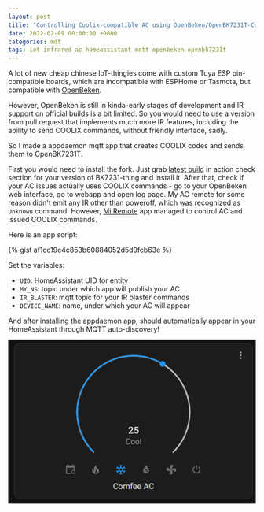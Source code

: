 ```yaml
---
layout: post
title: "Controlling Coolix-compatible AC using OpenBeken/OpenBK7231T-Compatible IR Blaster"
date: 2022-02-09 00:00:00 +0000
categories: mdt
tags: iot infrared ac homeassistant mqtt openbeken openbk7231t
---
```


A lot of new cheap chinese IoT-thingies come with custom Tuya ESP pin-compatible boards, which are incompatible with ESPHome or Tasmota, but compatible with [OpenBeken](https://github.com/openshwprojects/OpenBK7231T_App).

However, OpenBeken is still in kinda-early stages of development and IR support on official builds is a bit limited. So you would need to use a version from pull request that implements much more IR features, including the ability to send COOLIX commands, without friendly interface, sadly.

<!--more-->

So I made a appdaemon mqtt app that creates COOLIX codes and sends them to OpenBK7231T.

First you would need to install the fork. Just grab [latest build](https://github.com/openshwprojects/OpenBK7231T_App/pull/723) in action check section for your version of BK7231-thing and install it. After that, check if your AC issues actually uses COOLIX commands - go to your OpenBeken web interface, go to webapp and open log page. My AC remote for some reason didn't emit any IR other than poweroff, which was recognized as `Unknown` command. However, [Mi Remote](https://play.google.com/store/apps/details?id=com.duokan.phone.remotecontroller&hl=en&gl=US) app managed to control AC and issued COOLIX commands.

Here is an app script:

{% gist af1cc19c4c853b60884052d5d9fcb63e %}

Set the variables:

- `UID`: HomeAssistant UID for entity
- `MY_NS`: topic under which app will publish your AC
- `IR_BLASTER`: mqtt topic for your IR blaster commands
- `DEVICE_NAME`: name, under which your AC will appear

And after installing the appdaemon app, should automatically appear in your HomeAssistant through MQTT auto-discovery!

![](/img/ha-ac.png)

